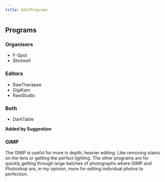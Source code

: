 ```yaml
---
title: EditPrograms
---
```


## Programs ##

### Organisers

* F-Spot
* Shotwell

### Editors

* RawTherapee
* DigiKam
* RawStudio

### Both

* DarkTable

__Added by Suggestion__
### GIMP

The GIMP is useful for more in depth, heavier editing. Like removing stains on the lens or getting the perfect lighting. The other programs are for quickly getting through large batches of photographs where GIMP and Photoshop are, in my opinion, more for editing individual photos to perfection.
